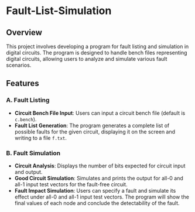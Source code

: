 # Fault-List-Simulation

## Overview
This project involves developing a program for fault listing and simulation in digital circuits. The program is designed to handle bench files representing digital circuits, allowing users to analyze and simulate various fault scenarios.

## Features

### A. Fault Listing
- **Circuit Bench File Input**: Users can input a circuit bench file (default is `c.bench`).
- **Fault List Generation**: The program generates a complete list of possible faults for the given circuit, displaying it on the screen and writing to a file `f.txt`.

### B. Fault Simulation
- **Circuit Analysis**: Displays the number of bits expected for circuit input and output.
- **Good Circuit Simulation**: Simulates and prints the output for all-0 and all-1 input test vectors for the fault-free circuit.
- **Fault Impact Simulation**: Users can specify a fault and simulate its effect under all-0 and all-1 input test vectors. The program will show the final values of each node and conclude the detectability of the fault.
